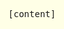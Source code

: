 ```yaml
---
title: Guify
subtitle: A flexible, simple GUI for your JavaScript projects
description: A flexible, simple GUI for your JavaScript projects.
layout: page
order: 3
cover-image: preview.png
---
```


<!--
                                                                        ///\\\\        
                                               --_                    //       \\      
                                                \ \                ///           \\    
                                                \  \             //       ///\\    \   
                          --___   //////\\\\    |   \         ///       //     \   \   
                          \    ///          \\\\\\\ |       //        //       \    \  
                           \///                    \\\\\\\///        /          \    \ 
                          //                                        /            \   \ 
                         /                                         /             \    \
                       //                                        //              \    \
                     //                                         /                 \   \ 
                    /                            /     \      //                  \   \ 
                  //                  \          \     /    //                    \   / 
                 /                    /           \    /   /                      /   / 
                /     ///\\\\\  \     /           |    |///                       /   / 
              //    //        \\|    /\\\       ///    /                         /    /
             /    //            /    /   \\\\/// /    /                          /    /
            /   //              /    /           /   /                          /    / 
            /   /              /   _/           /  _/                           /    / 
            /   /              /  /            /__/                            /    /  
            \   \             /__/                                            /    /   
             \  \                                                           _/    /    
              \  \                                                       __/     /     
               \  \                                                  ___/       /      
               \  \_                                           __---/       ___/       
                \   ---_____                             __---/          __/           
                 \______-----                           /        _____---              
                                                       /     ___/                      
                                                      /     /                          
                                                      |  O  \                          
                                                      /    /|                          
                                                      /   / /                          
                                                      /  / /                           
                                                      |m/\_/      
-->

<style>
.project-container {
    margin-top: 2rem;
}
#guify-container-content {
    background-color: rgb(255, 255, 230);
    position: absolute;
    left: 0;
    top: 0;
    right: 0;
    bottom: 0;
    display: flex;
    justify-content: center;
    align-items: center;
}

#content-text {
    font-family: monospace;
}
</style>


<div id="guify-container" class="project-container growable">
    <div id="guify-container-content">
        <div id="content-text">
            [content]
        </div>
    </div>
</div>

<script src="https://unpkg.com/guify/lib/guify.min.js"></script>
<script src="index.js"></script>

<p style='text-align: center; margin-bottom: 1.5em;'>
    Themes: 
    <a href="javascript:void(0);" onclick="onThemeChange('light');">Light</a> - 
    <a href="javascript:void(0);" onclick="onThemeChange('dark');">Dark</a> - 
    <a href="javascript:void(0);" onclick="onThemeChange('yorha');">YoRHa</a>
    <br>
    Menu Bar: <a href="javascript:void(0);" onclick="onBarmodeChange('above');">Enable</a> - 
    <a href="javascript:void(0);" onclick="onBarmodeChange('none');">Disable</a>
</p>

Guify is a GUI system you can use in your JavaScript projects to modify variables and trigger actions. I initially used <a href="https://workshop.chromeexperiments.com/examples/gui">dat.GUI</a> while working on the other JavaScript projects on this website, but I was frustrated with its limitations and wanted something better.

Guify is my solution. It's easy to use on mobile, easy to customize visually and functionally, and it's built with accessibility in mind.

You can find more information on the <a href="https://github.com/colejd/guify">GitHub repo</a>, and you can get the latest version yourself as an <a href="https://www.npmjs.com/package/guify">NPM package</a> or for browser embedding through a CDN at <a href="https://unpkg.com/guify">unpkg.com/guify</a>.
